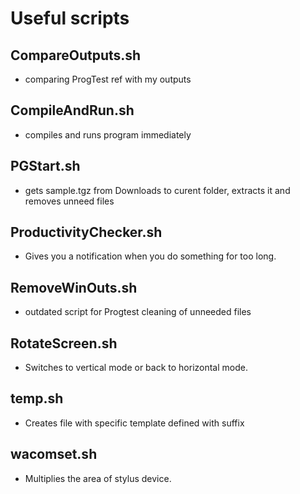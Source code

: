 # Useful scripts

## CompareOutputs.sh
 - comparing ProgTest ref with my outputs

## CompileAndRun.sh
 - compiles and runs program immediately

## PGStart.sh
 - gets sample.tgz from Downloads to curent folder, extracts it and removes unneed files

## ProductivityChecker.sh
 - Gives you a notification when you do something for too long.

## RemoveWinOuts.sh
 - outdated script for Progtest cleaning of unneeded files

## RotateScreen.sh
 - Switches to vertical mode or back to horizontal mode.

## temp.sh
 - Creates file with specific template defined with suffix

## wacomset.sh
 - Multiplies the area of stylus device. 
